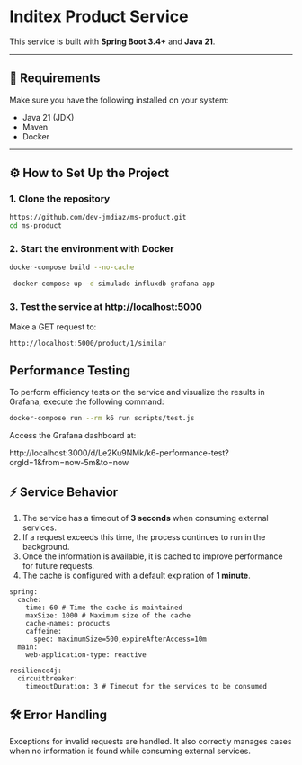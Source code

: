 # Inditex Product Service

This service is built with **Spring Boot 3.4+** and **Java 21**.

---

## 🚀 Requirements

Make sure you have the following installed on your system:

- Java 21 (JDK)
- Maven
- Docker

---

## ⚙️ How to Set Up the Project

### 1. Clone the repository

```bash
https://github.com/dev-jmdiaz/ms-product.git
cd ms-product
```


### 2. Start the environment with Docker

```bash
docker-compose build --no-cache  
  ```


 ```bash
  docker-compose up -d simulado influxdb grafana app
   ```
### 3. Test the service at [http://localhost:5000](http://localhost:5000)

Make a GET request to:
```http
http://localhost:5000/product/1/similar
```


## Performance Testing
To perform efficiency tests on the service and visualize the results in Grafana, execute the following command:

```bash
docker-compose run --rm k6 run scripts/test.js
  ```

Access the Grafana dashboard at:

http://localhost:3000/d/Le2Ku9NMk/k6-performance-test?orgId=1&from=now-5m&to=now

## ⚡ Service Behavior

1. The service has a timeout of **3 seconds** when consuming external services.
2. If a request exceeds this time, the process continues to run in the background.
3. Once the information is available, it is cached to improve performance for future requests.
4. The cache is configured with a default expiration of **1 minute**.


```application
spring:
  cache:
    time: 60 # Time the cache is maintained
    maxSize: 1000 # Maximum size of the cache
    cache-names: products
    caffeine:
      spec: maximumSize=500,expireAfterAccess=10m
  main:
    web-application-type: reactive

resilience4j:
  circuitbreaker:
    timeoutDuration: 3 # Timeout for the services to be consumed
```

## 🛠️ Error Handling
Exceptions for invalid requests are handled. It also correctly manages cases when no information is found while consuming external services.
